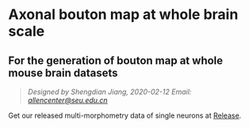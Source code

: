 Axonal bouton map at whole brain scale
===
For the generation of bouton map at whole mouse brain datasets
---
>*Designed by Shengdian Jiang, 2020-02-12
Email: allencenter@seu.edu.cn*

Get our released multi-morphometry data of single neurons at [Release][1].  

[1]: https://github.com/SD-Jiang/BoutonGeneration/releases/tag/v1 "Release"  
